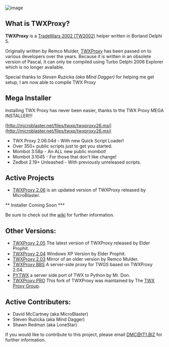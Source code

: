 ![image](https://github.com/MicroBlaster/TWXProxy/blob/master/Source/TWXProxy-MB/TWXP-Logo.jpg)

## What is TWXProxy?

**TWXProxy** is a [TradeWars 2002 (TW2002)](http://www.eisonline.com) helper written in Borland Delphi 5.

Originally written by Remco Mulder, [TWXProxy](https://github.com/erikh/twxproxy) has been passed on to various developers over the years. Because it is written in an obsolete version of Pascal, it can only be compiled using Turbo Delphi 2006 Explorer which is no longer available. 

Special thanks to *Steven Ruzicka (aka Mind Dagger)* for helping me get setup, I am now able to compile TWX Proxy

## Mega Installer

Installing TWX Proxy has never been easier, thanks to the TWX Proxy MEGA INSTALLER!!!

[http://microblaster.net/files/twxp/twxproxy26.msi](http://microblaster.net/files/twxp/twxproxy26.msi)

 - TWX Proxy 2.06.04d - With new Quick Script Loader!
 - Over 350+ public scripts just to get you started.
 - Mombot 3.58p - An ALL new public mombot!
 - Mombot 3.1045 - For those that don't like change!
 - Zedbot 2.19+ Unleashed - With previously unreleased scripts.

## Active Projects

* [TWXProxy 2.06](https://github.com/MicroBlaster/TWXProxy/tree/master/Source/TWXProxy-MB) is an updated version of TWXProxy released by MicroBlaster.

** Installer Coming Soon ***

Be sure to check out the [wiki](https://github.com/MicroBlaster/TWXProxy/wiki) for further information.


## Other Versions:
* [TWXProxy 2.05](https://github.com/MicroBlaster/TWXProxy/tree/master/Source/TWXProxy-EP) The latest version of TWXProxy released by Elder Prophit.
* [TWXProxy 2.04](https://github.com/erikh/twxproxy) Windows XP Version by Elder Prophit.
* [TWXProxy 2.03](https://github.com/erikh/twxproxy) Mirror of an older version by Remco Mulder.
* [TWXProxy BBS](https://code.google.com/archive/p/twxproxy-ep/wikis/TwxBbsAdministrationGuide.wiki) A server-side proxy for TWGS based on TWXProxy 2.04.
* [PYTWX](https://bitbucket.org/mrdon/pytwx/src) a server side port of TWX to Python by Mr. Don.
* [TWXProxy PRO](https://sourceforge.net/projects/twxproxy/) This fork of TWXProxy was maintained by The [TWX Proxy Group](http://twxproxy.sourceforge.net/).

## Active Contributers:

* David McCartney (aka MicroBlaster)
* Steven Ruzicka (aka Mind Dagger)
* Shawn Redman (aka LoneStar)

If you would like to contribute to this project, please email DMC@IT1.BIZ for further information.
